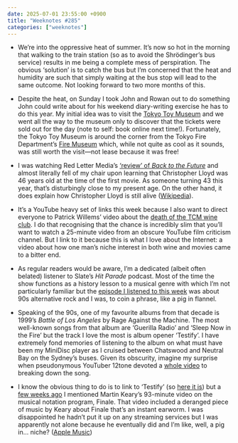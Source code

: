 ```yaml
---
date: 2025-07-01 23:55:00 +0900
title: "Weeknotes #285"
categories: ["weeknotes"]
---
```


- We’re into the oppressive heat of summer. It’s now so hot in the morning that walking to the train station (so as to avoid the Shrödinger’s bus service) results in me being a complete mess of perspiration. The obvious ‘solution’ is to catch the bus but I’m concerned that the heat and humidity are such that simply waiting at the bus stop will lead to the same outcome. Not looking forward to two more months of this.

- Despite the heat, on Sunday I took John and Rowan out  to do something John could write about for his weekend diary-writing exercise he has to do this year. My initial idea was to visit the [Tokyo Toy Museum](https://art-play.or.jp/ttm/en/) and we went all the way to the museum only to discover that the tickets were sold out for the day (note to self: book online next time!). Fortunately, the Tokyo Toy Museum is around the corner from the Tokyo Fire Department’s [Fire Museum](https://www.tfd.metro.tokyo.lg.jp/taiken/hkkan/index.html) which, while not quite as cool as it sounds, was still worth the visit—not lease because it was free!

- I was watching Red Letter Media’s [‘review’ of _Back to the Future_](https://www.youtube.com/watch?v=DD-KzLF9pxc) and almost literally fell of my chair upon learning that Christopher Lloyd was 46 years old at the time of the first movie. As someone turning 43 this year, that’s disturbingly close to my present age. On the other hand, it does explain how Christopher Lloyd is still alive ([Wikipedia](https://en.wikipedia.org/wiki/Christopher_Lloyd)).

- It’s a YouTube heavy set of links this week because I also want to direct everyone to Patrick Willems’ video about the [death of the TCM wine club](https://www.youtube.com/watch?v=4Bq8aNRCwts). I do that recognising that the chance is incredibly slim that you’ll want to watch a 25-minute video from an obscure YouTube film criticism channel. But I link to it because this is what I love about the Internet: a video about how one man’s niche interest in both wine and movies came to a bitter end.

- As regular readers would be aware, I’m a dedicated (albeit often belated) listener to Slate’s _Hit Parade_ podcast. Most of the time the show functions as a history lesson to a musical genre with which I’m not particularly familiar but the [episode I listened to this week](https://slate.com/podcasts/hit-parade/2025/05/nirvana-alternative-rock-and-billboard-charts-in-the-1990s) was about 90s alternative rock and I was, to coin a phrase, like a pig in flannel.

- Speaking of the 90s, one of my favourite albums from that decade is 1999’s _Battle of Los Angeles_ by Rage Against the Machine. The most well-known songs from that album are ‘Guerilla Radio’ and ‘Sleep Now in the Fire’ but the track I love the most is album opener ‘Testify’. I have extremely fond memories of listening to the album on what must have been my MiniDisc player as I cruised between Chatswood and Neutral Bay on the Sydney’s buses. Given its obscurity, imagine my surprise when pseudonymous YouTuber 12tone devoted a [whole video](https://www.youtube.com/watch?v=lqp1LbEtsJ4) to breaking down the song.

- I know the obvious thing to do is to link to ‘Testify’ (so [here it is](https://music.apple.com/us/song/testify/192816689)) but a [few weeks ago](https://updates.inqk.net/post/1748441640.html) I mentioned Martin Keary’s 93-minute video on the musical notation program, Finale. That video included a deranged piece of music by Keary about Finale that’s an instant earworm. I was disappointed he hadn’t put it up on any streaming services but I was apparently not alone because he eventually did and I’m like, well, a pig in... niche? ([Apple Music](https://music.apple.com/jp/song/ooh-finale-feat-jankman/1819943301?l=en-US))
